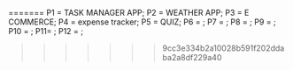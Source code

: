 <!-- DIFFERENT WEB DEV PROJECTS:


<<<<<<< HEAD
P1 = TASK MANAGER APP
P2 = WEATHER APP
P3 = E COMMERCE
P4 = expense tracker
P5 = QUIZ

WITH BACKEND
P6 = H-tube [ MEGA ]; 
P7 = 
P8 = 
P9 = 
P10 = 
P11= 
P12 =  -->
=======
P1 = TASK MANAGER APP;
P2 = WEATHER APP;
P3 = E COMMERCE;
P4 = expense tracker;
P5 = QUIZ;
P6 = ;
P7 = ;
P8 = ;
P9 = ;
P10 = ;
P11= ;
P12 = ;
>>>>>>> 9cc3e334b2a10028b591f202ddaba2a8df229a40
